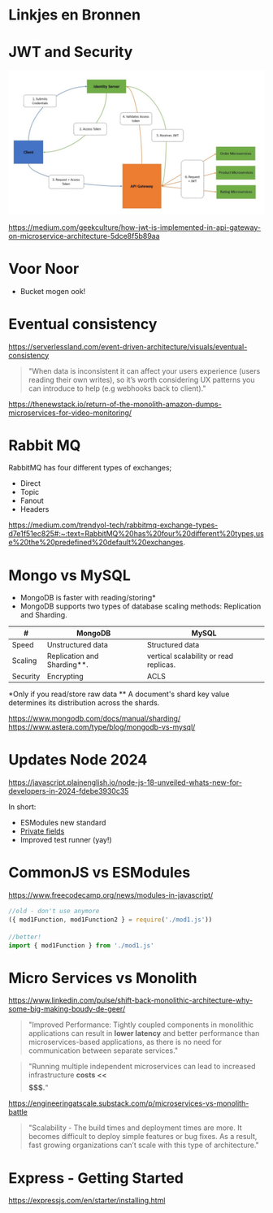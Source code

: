 # Linkjes en Bronnen

# JWT and Security 

![](image.png)

https://medium.com/geekculture/how-jwt-is-implemented-in-api-gateway-on-microservice-architecture-5dce8f5b89aa


# Voor Noor

- Bucket mogen ook!

# Eventual consistency

https://serverlessland.com/event-driven-architecture/visuals/eventual-consistency

> "When data is inconsistent it can affect your users experience (users reading their own writes), so it’s worth considering UX patterns you can introduce to help (e.g webhooks back to client)."

https://thenewstack.io/return-of-the-monolith-amazon-dumps-microservices-for-video-monitoring/


# Rabbit MQ

RabbitMQ has four different types of exchanges; 
- Direct
- Topic
- Fanout
- Headers


https://medium.com/trendyol-tech/rabbitmq-exchange-types-d7e1f51ec825#:~:text=RabbitMQ%20has%20four%20different%20types,use%20the%20predefined%20default%20exchanges.

# Mongo vs MySQL

- MongoDB is faster with reading/storing*
- MongoDB supports two types of database scaling methods: Replication and Sharding.

| # | MongoDB | MySQL |
| --- | --- | --- |
| Speed | Unstructured data | Structured data |
| Scaling | Replication and Sharding**. | vertical scalability or read replicas. |
| Security | Encrypting | ACLS |


*Only if you read/store raw data
** A document's shard key value determines its distribution across the shards.

https://www.mongodb.com/docs/manual/sharding/
https://www.astera.com/type/blog/mongodb-vs-mysql/

# Updates Node 2024

https://javascript.plainenglish.io/node-js-18-unveiled-whats-new-for-developers-in-2024-fdebe3930c35

In short:
- ESModules new standard
- [Private fields](https://developer.mozilla.org/en-US/docs/Web/JavaScript/Reference/Classes/Private_properties)
- Improved test runner (yay!)

# CommonJS vs ESModules

https://www.freecodecamp.org/news/modules-in-javascript/

```js
//old - don't use anymore
({ mod1Function, mod1Function2 } = require('./mod1.js'))

//better!
import { mod1Function } from './mod1.js'

```

# Micro Services vs Monolith 

https://www.linkedin.com/pulse/shift-back-monolithic-architecture-why-some-big-making-boudy-de-geer/

> "Improved Performance: Tightly coupled components in monolithic applications can result in **lower latency** and better performance than microservices-based applications, as there is no need for communication between separate services."

> "Running multiple independent microservices can lead to increased infrastructure **costs << $$$$$$$.**"

https://engineeringatscale.substack.com/p/microservices-vs-monolith-battle

> "Scalability - The build times and deployment times are more. It becomes difficult to deploy simple features or bug fixes. As a result, fast growing organizations can’t scale with this type of architecture."


# Express - Getting Started

https://expressjs.com/en/starter/installing.html